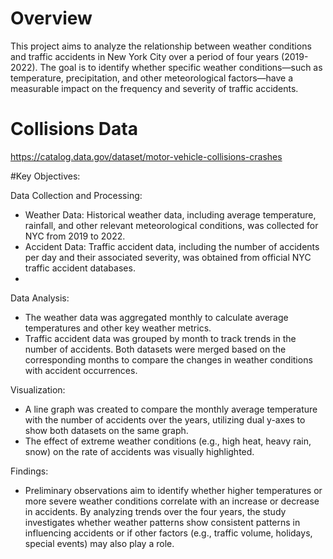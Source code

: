 # Overview 
This project aims to analyze the relationship between weather conditions and traffic accidents in New York City over a period of four years (2019-2022). The goal is to identify whether specific weather conditions—such as temperature, precipitation, and other meteorological factors—have a measurable impact on the frequency and severity of traffic accidents.

# Collisions Data
https://catalog.data.gov/dataset/motor-vehicle-collisions-crashes


#Key Objectives:

Data Collection and Processing:

- Weather Data: Historical weather data, including average temperature, rainfall, and other relevant meteorological conditions, was collected for NYC from 2019 to 2022.
- Accident Data: Traffic accident data, including the number of accidents per day and their associated severity, was obtained from official NYC traffic accident databases.
- 
Data Analysis:

- The weather data was aggregated monthly to calculate average temperatures and other key weather metrics.
- Traffic accident data was grouped by month to track trends in the number of accidents.
Both datasets were merged based on the corresponding months to compare the changes in weather conditions with accident occurrences.

Visualization:

- A line graph was created to compare the monthly average temperature with the number of accidents over the years, utilizing dual y-axes to show both datasets on the same graph.
- The effect of extreme weather conditions (e.g., high heat, heavy rain, snow) on the rate of accidents was visually highlighted.

Findings:

- Preliminary observations aim to identify whether higher temperatures or more severe weather conditions correlate with an increase or decrease in accidents.
By analyzing trends over the four years, the study investigates whether weather patterns show consistent patterns in influencing accidents or if other factors (e.g., traffic volume, holidays, special events) may also play a role.
